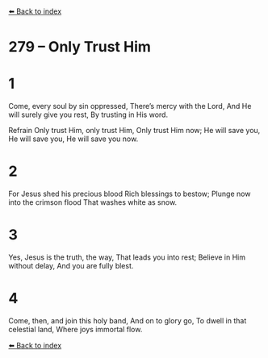 [⬅️ Back to index](../README.md)

# 279 – Only Trust Him


# 1
Come, every soul by sin oppressed,
There’s mercy with the Lord,
And He will surely give you rest,
By trusting in His word.

Refrain
Only trust Him, only trust Him,
Only trust Him now;
He will save you, He will save you,
He will save you now.

# 2
For Jesus shed his precious blood
Rich blessings to bestow;
Plunge now into the crimson flood
That washes white as snow.

# 3
Yes, Jesus is the truth, the way,
That leads you into rest;
Believe in Him without delay,
And you are fully blest.

# 4
Come, then, and join this holy band,
And on to glory go,
To dwell in that celestial land,
Where joys immortal flow.

[⬅️ Back to index](../README.md)
